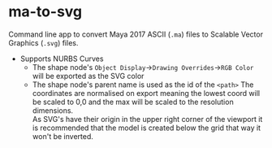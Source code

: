 # ma-to-svg
Command line app to convert Maya 2017 ASCII (`.ma`) files to Scalable Vector Graphics (`.svg`) files.

* Supports NURBS Curves
  * The shape node's `Object Display`->`Drawing Overrides`->`RGB Color` will be exported as the SVG color
  * The shape node's parent name is used as the id of the `<path>`
The coordinates are normalised on export meaning the lowest coord will be scaled to 0,0 and the max will be scaled to the resolution dimensions.  
As SVG's have their origin in the upper right corner of the viewport it is recommended that the model is created below the grid that way it won't be inverted.  

